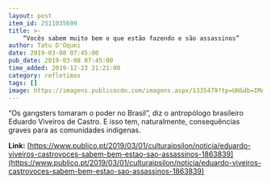 ```yaml
---
layout: post
item_id: 2511035699
title: >-
    “Vocês sabem muito bem o que estão fazendo e são assassinos”
author: Tatu D'Oquei
date: 2019-03-08 07:45:00
pub_date: 2019-03-08 07:45:00
time_added: 2019-12-23 21:21:00
category: refletimos
tags: []
image: https://imagens.publicocdn.com/imagens.aspx/1335479?tp=UH&db=IMAGENS&type=JPG&share=1&o=BarraFacebook_Ipsilon.png
---
```


“Os gangsters tomaram o poder no Brasil”, diz o antropólogo brasileiro Eduardo Viveiros de Castro. E isso tem, naturalmente, consequências graves para as comunidades indígenas.

**Link:** [https://www.publico.pt/2019/03/01/culturaipsilon/noticia/eduardo-viveiros-castrovoces-sabem-bem-estao-sao-assassinos-1863839](https://www.publico.pt/2019/03/01/culturaipsilon/noticia/eduardo-viveiros-castrovoces-sabem-bem-estao-sao-assassinos-1863839)

